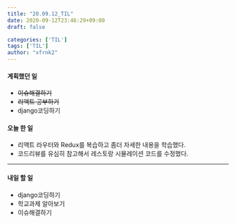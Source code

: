 ```yaml
---
title: "20.09.12_TIL"
date: 2020-09-12T23:46:29+09:00
draft: false

categories: ['TIL']
tags: ['TIL']
author: "xfrnk2"
---
```

#### 계획했던 일
+ ~~이슈해결하기~~
+ ~~리액트 공부하기~~
+ django코딩하기

#### 오늘 한 일
+ 리액트 라우터와 Redux를 복습하고 좀더 자세한 내용을 학습했다.
+ 코드리뷰를 유심히 참고해서 레스토랑 시뮬레이션 코드를 수정했다. 
---   
#### 내일 할 일 
+ django코딩하기
+ 학교과제 알아보기
+ 이슈해결하기